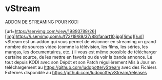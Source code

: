 # vStream
ADDON DE STREAMING POUR KODI

[url=https://servimg.com/view/19893788/26][img]https://i.servimg.com/u/f73/19/89/37/88/fanart10.jpg[/img][/url]
vStream est un addon qui vous permet de visionner en streaming un grand nombre de sources video 
(comme la télévision, les films, les séries, les mangas, les documentaires, etc..) il vous est même possible 
de télécharger certaine source, de les mettre en favoris ou de voir la bande annonce.
Le tout depuis KODI avec son Dépôt et son Patch régulièrement Mis à Jour en téléchargement au https://github.com/ludopotte/vStream
avec des Fichiers Externes disponible au https://github.com/ludopotte/vStream/releases
